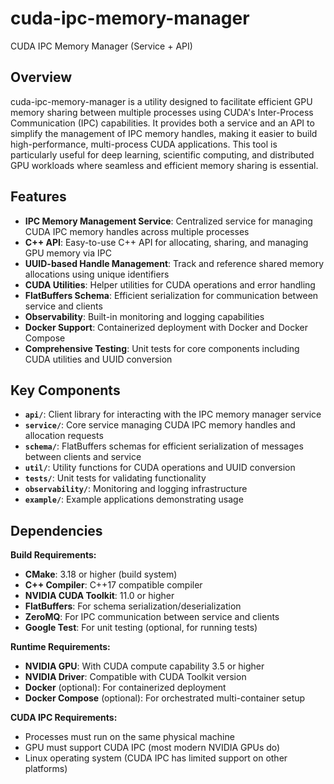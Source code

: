 # cuda-ipc-memory-manager
CUDA IPC Memory Manager (Service + API)

## Overview
cuda-ipc-memory-manager is a utility designed to facilitate efficient GPU memory sharing between multiple processes using CUDA's Inter-Process Communication (IPC) capabilities. It provides both a service and an API to simplify the management of IPC memory handles, making it easier to build high-performance, multi-process CUDA applications. This tool is particularly useful for deep learning, scientific computing, and distributed GPU workloads where seamless and efficient memory sharing is essential.

## Features

- **IPC Memory Management Service**: Centralized service for managing CUDA IPC memory handles across multiple processes
- **C++ API**: Easy-to-use C++ API for allocating, sharing, and managing GPU memory via IPC
- **UUID-based Handle Management**: Track and reference shared memory allocations using unique identifiers
- **CUDA Utilities**: Helper utilities for CUDA operations and error handling
- **FlatBuffers Schema**: Efficient serialization for communication between service and clients
- **Observability**: Built-in monitoring and logging capabilities
- **Docker Support**: Containerized deployment with Docker and Docker Compose
- **Comprehensive Testing**: Unit tests for core components including CUDA utilities and UUID conversion

## Key Components

- **`api/`**: Client library for interacting with the IPC memory manager service
- **`service/`**: Core service managing CUDA IPC memory handles and allocation requests
- **`schema/`**: FlatBuffers schemas for efficient serialization of messages between clients and service
- **`util/`**: Utility functions for CUDA operations and UUID conversion
- **`tests/`**: Unit tests for validating functionality
- **`observability/`**: Monitoring and logging infrastructure
- **`example/`**: Example applications demonstrating usage

## Dependencies

**Build Requirements:**
- **CMake**: 3.18 or higher (build system)
- **C++ Compiler**: C++17 compatible compiler
- **NVIDIA CUDA Toolkit**: 11.0 or higher
- **FlatBuffers**: For schema serialization/deserialization
- **ZeroMQ**: For IPC communication between service and clients
- **Google Test**: For unit testing (optional, for running tests)

**Runtime Requirements:**
- **NVIDIA GPU**: With CUDA compute capability 3.5 or higher
- **NVIDIA Driver**: Compatible with CUDA Toolkit version
- **Docker** (optional): For containerized deployment
- **Docker Compose** (optional): For orchestrated multi-container setup

**CUDA IPC Requirements:**
- Processes must run on the same physical machine
- GPU must support CUDA IPC (most modern NVIDIA GPUs do)
- Linux operating system (CUDA IPC has limited support on other platforms)
